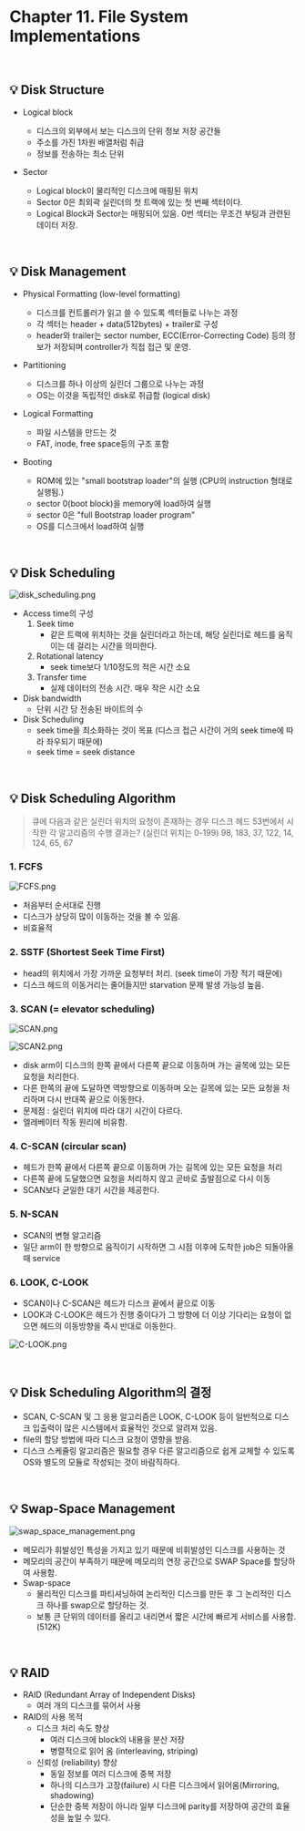 # Chapter 11. File System Implementations

<br>

## 💡 Disk Structure
- Logical block
  - 디스크의 외부에서 보는 디스크의 단위 정보 저장 공간들
  - 주소를 가진 1차원 배열처럼 취급
  - 정보를 전송하는 최소 단위

- Sector
  - Logical block이 물리적인 디스크에 매핑된 위치
  - Sector 0은 최외곽 실린더의 첫 트랙에 있는 첫 번째 섹터이다.
  - Logical Block과 Sector는 매핑되어 있음. 0번 섹터는 무조건 부팅과 관련된 데이터 저장.

<br>

## 💡 Disk Management
- Physical Formatting (low-level formatting)
  - 디스크를 컨트롤러가 읽고 쓸 수 있도록 섹터들로 나누는 과정
  - 각 섹터는 header + data(512bytes) + trailer로 구성
  - header와 trailer는 sector number, ECC(Error-Correcting Code) 등의 정보가 저장되며 controller가 직접 접근 및 운영.
  
- Partitioning
  - 디스크를 하나 이상의 실린더 그룹으로 나누는 과정
  - OS는 이것을 독립적인 disk로 취급함 (logical disk)

- Logical Formatting
  - 파일 시스템을 만드는 것
  - FAT, inode, free space등의 구조 포함

- Booting
  - ROM에 있는 "small bootstrap loader"의 실행 (CPU의 instruction 형태로 실행됨.)
  - sector 0(boot block)을 memory에 load하여 실행
  - sector 0은 "full Bootstrap loader program"
  - OS를 디스크에서 load하여 실행

<br>

## 💡 Disk Scheduling

![disk_scheduling.png](img/disk_scheduling.png)

- Access time의 구성
  1. Seek time
     - 같은 트랙에 위치하는 것을 실린더라고 하는데, 해당 실린더로 헤드를 움직이는 데 걸리는 시간을 의미한다.
  2. Rotational latency
     - seek time보다 1/10정도의 적은 시간 소요
  3. Transfer time
     - 실제 데이터의 전송 시간. 매우 작은 시간 소요
- Disk bandwidth
  - 단위 시간 당 전송된 바이트의 수
- Disk Scheduling
  - seek time을 최소화하는 것이 목표 (디스크 접근 시간이 거의 seek time에 따라 좌우되기 때문에)
  - seek time = seek distance

<br>

## 💡 Disk Scheduling Algorithm
> 큐에 다음과 같은 실린더 위치의 요청이 존재하는 경우 디스크 헤드 53번에서 시작한 각 알고리즘의 수행 결과는? (실린더 위치는 0-199)
>           98, 183, 37, 122, 14, 124, 65, 67

### 1. FCFS

![FCFS.png](img/FCFS.png)
- 처음부터 순서대로 진행
- 디스크가 상당히 많이 이동하는 것을 볼 수 있음.
- 비효율적

### 2. SSTF (Shortest Seek Time First)
- head의 위치에서 가장 가까운 요청부터 처리. (seek time이 가장 적기 때문에)
- 디스크 헤드의 이동거리는 줄어들지만 starvation 문제 발생 가능성 높음.

### 3. SCAN (= elevator scheduling)

![SCAN.png](img/SCAN.png)

![SCAN2.png](img/SCAN2.png)

- disk arm이 디스크의 한쪽 끝에서 다른쪽 끝으로 이동하며 가는 골목에 있는 모든 요청을 처리한다.
- 다른 한쪽의 끝에 도달하면 역방향으로 이동하며 오는 길목에 있는 모든 요청을 처리하며 다시 반대쪽 끝으로 이동한다.
- 문제점 : 실린더 위치에 따라 대기 시간이 다르다.
- 엘레베이터 작동 원리에 비유함.

### 4. C-SCAN (circular scan)
- 헤드가 한쪽 끝에서 다른쪽 끝으로 이동하며 가는 길목에 있는 모든 요청을 처리
- 다른쪽 끝에 도달했으면 요청을 처리하지 않고 곧바로 출발점으로 다시 이동
- SCAN보다 균일한 대기 시간을 제공한다.

### 5. N-SCAN
- SCAN의 변형 알고리즘
- 일단 arm이 한 방향으로 움직이기 시작하면 그 시점 이후에 도착한 job은 되돌아올 때 service

### 6. LOOK, C-LOOK
- SCAN이나 C-SCAN은 헤드가 디스크 끝에서 끝으로 이동
- LOOK과 C-LOOK은 헤드가 진행 중이다가 그 방향에 더 이상 기다리는 요청이 없으면 헤드의 이동방향을 즉시 반대로 이동한다.

![C-LOOK.png](img/C-LOOK.png)

<br>

## 💡 Disk Scheduling Algorithm의 결정
- SCAN, C-SCAN 및 그 응용 알고리즘은 LOOK, C-LOOK 등이 일반적으로 디스크 입출력이 많은 시스템에서 효율적인 것으로 알려져 있음.
- file의 할당 방법에 따라 디스크 요청이 영향을 받음.
- 디스크 스케쥴링 알고리즘은 필요할 경우 다른 알고리즘으로 쉽게 교체할 수 있도록 OS와 별도의 모듈로 작성되는 것이 바람직하다.

<br>

## 💡 Swap-Space Management

![swap_space_management.png](img/swap_space_management.png)

- 메모리가 휘발성인 특성을 가지고 있기 때문에 비휘발성인 디스크를 사용하는 것
- 메모리의 공간이 부족하기 때문에 메모리의 연장 공간으로 SWAP Space를 할당하여 사용함.
- Swap-space
  - 물리적인 디스크를 파티셔닝하여 논리적인 디스크를 만든 후 그 논리적인 디스크 하나를 swap으로 할당하는 것.
  - 보통 큰 단위의 데이터를 올리고 내리면서 짧은 시간에 빠르게 서비스를 사용함. (512K)

<br>

## 💡 RAID
- RAID (Redundant Array of Independent Disks)
  - 여러 개의 디스크를 묶어서 사용
- RAID의 사용 목적
  - 디스크 처리 속도 향상
    - 여러 디스크에 block의 내용을 분산 저장
    - 병렬적으로 읽어 옴 (interleaving, striping)
  - 신뢰성 (reliability) 향상
    - 동일 정보를 여러 디스크에 중복 저장
    - 하나의 디스크가 고장(failure) 시 다른 디스크에서 읽어옴(Mirroring, shadowing)
    - 단순한 중복 저장이 아니라 일부 디스크에 parity를 저장하여 공간의 효율성을 높일 수 있다.
 
<br>
